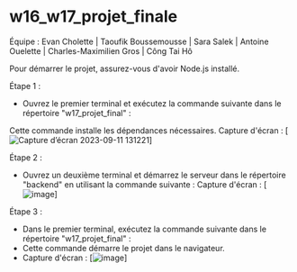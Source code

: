 # w16_w17_projet_finale
Équipe : Evan Cholette | Taoufik Boussemousse | Sara Salek | Antoine Ouelette | Charles-Maximilien Gros | Công Tai Hô

Pour démarrer le projet, assurez-vous d'avoir Node.js installé.

Étape 1 :
- Ouvrez le premier terminal et exécutez la commande suivante dans le répertoire "w17_projet_final" : 

Cette commande installe les dépendances nécessaires.
Capture d'écran : [![Capture d’écran 2023-09-11 131221](https://github.com/EchoCodeInk/w17_projet_final/assets/143127630/fc6f5d20-497c-4f24-9fe7-d10a77322622)]

Étape 2 :
- Ouvrez un deuxième terminal et démarrez le serveur dans le répertoire "backend" en utilisant la commande suivante :
Capture d'écran : [![image](https://github.com/EchoCodeInk/w17_projet_final/assets/143127630/2073c716-7743-4493-96d6-529ce67c022a)]

Étape 3 :
- Dans le premier terminal, exécutez la commande suivante dans le répertoire "w17_projet_final" :
- Cette commande démarre le projet dans le navigateur.
- Capture d'écran : [![image](https://github.com/EchoCodeInk/w17_projet_final/assets/143127630/6600855c-8752-4884-9fca-44122180a8fb)]






